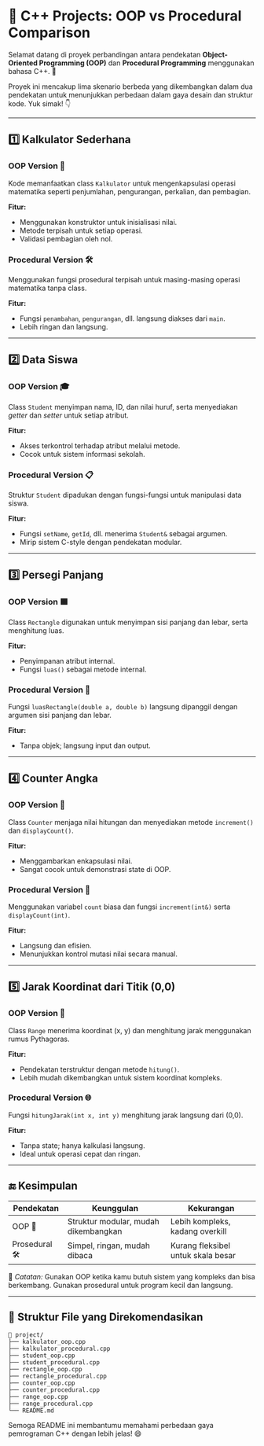 # 🧠 C++ Projects: OOP vs Procedural Comparison

Selamat datang di proyek perbandingan antara pendekatan **Object-Oriented Programming (OOP)** dan **Procedural Programming** menggunakan bahasa C++. 📘

Proyek ini mencakup lima skenario berbeda yang dikembangkan dalam dua pendekatan untuk menunjukkan perbedaan dalam gaya desain dan struktur kode. Yuk simak! 👇

---

## 1️⃣ Kalkulator Sederhana

### OOP Version 🧱
Kode memanfaatkan class `Kalkulator` untuk mengenkapsulasi operasi matematika seperti penjumlahan, pengurangan, perkalian, dan pembagian.

**Fitur:**
- Menggunakan konstruktor untuk inisialisasi nilai.
- Metode terpisah untuk setiap operasi.
- Validasi pembagian oleh nol.

### Procedural Version 🛠️
Menggunakan fungsi prosedural terpisah untuk masing-masing operasi matematika tanpa class.

**Fitur:**
- Fungsi `penambahan`, `pengurangan`, dll. langsung diakses dari `main`.
- Lebih ringan dan langsung.

---

## 2️⃣ Data Siswa

### OOP Version 🎓
Class `Student` menyimpan nama, ID, dan nilai huruf, serta menyediakan *getter* dan *setter* untuk setiap atribut.

**Fitur:**
- Akses terkontrol terhadap atribut melalui metode.
- Cocok untuk sistem informasi sekolah.

### Procedural Version 📋
Struktur `Student` dipadukan dengan fungsi-fungsi untuk manipulasi data siswa.

**Fitur:**
- Fungsi `setName`, `getId`, dll. menerima `Student&` sebagai argumen.
- Mirip sistem C-style dengan pendekatan modular.

---

## 3️⃣ Persegi Panjang

### OOP Version 🟪
Class `Rectangle` digunakan untuk menyimpan sisi panjang dan lebar, serta menghitung luas.

**Fitur:**
- Penyimpanan atribut internal.
- Fungsi `luas()` sebagai metode internal.

### Procedural Version 📐
Fungsi `luasRectangle(double a, double b)` langsung dipanggil dengan argumen sisi panjang dan lebar.

**Fitur:**
- Tanpa objek; langsung input dan output.

---

## 4️⃣ Counter Angka

### OOP Version 🔢
Class `Counter` menjaga nilai hitungan dan menyediakan metode `increment()` dan `displayCount()`.

**Fitur:**
- Menggambarkan enkapsulasi nilai.
- Sangat cocok untuk demonstrasi state di OOP.

### Procedural Version 🧮
Menggunakan variabel `count` biasa dan fungsi `increment(int&)` serta `displayCount(int)`.

**Fitur:**
- Langsung dan efisien.
- Menunjukkan kontrol mutasi nilai secara manual.

---

## 5️⃣ Jarak Koordinat dari Titik (0,0)

### OOP Version 📏
Class `Range` menerima koordinat (x, y) dan menghitung jarak menggunakan rumus Pythagoras.

**Fitur:**
- Pendekatan terstruktur dengan metode `hitung()`.
- Lebih mudah dikembangkan untuk sistem koordinat kompleks.

### Procedural Version 🌐
Fungsi `hitungJarak(int x, int y)` menghitung jarak langsung dari (0,0).

**Fitur:**
- Tanpa state; hanya kalkulasi langsung.
- Ideal untuk operasi cepat dan ringan.

---

## 🔚 Kesimpulan

| Pendekatan     | Keunggulan                         | Kekurangan                        |
|----------------|------------------------------------|-----------------------------------|
| OOP 🧱          | Struktur modular, mudah dikembangkan | Lebih kompleks, kadang overkill   |
| Prosedural 🛠️  | Simpel, ringan, mudah dibaca        | Kurang fleksibel untuk skala besar|

🧪 *Catatan:* Gunakan OOP ketika kamu butuh sistem yang kompleks dan bisa berkembang. Gunakan prosedural untuk program kecil dan langsung.

---

## 📂 Struktur File yang Direkomendasikan

```
📁 project/
├── kalkulator_oop.cpp
├── kalkulator_procedural.cpp
├── student_oop.cpp
├── student_procedural.cpp
├── rectangle_oop.cpp
├── rectangle_procedural.cpp
├── counter_oop.cpp
├── counter_procedural.cpp
├── range_oop.cpp
├── range_procedural.cpp
└── README.md
```

Semoga README ini membantumu memahami perbedaan gaya pemrograman C++ dengan lebih jelas! 😄

